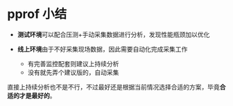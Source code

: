 # pprof 小结

* **测试环境**可以配合压测+手动采集数据进行分析，发现性能瓶颈加以优化

* **线上环境**由于不好采集现场数据，因此需要自动化完成采集工作
  * 有完善监控配套则建议上持续分析
  * 没有就先弄个建议版的，自动采集



直接上持续分析也不是不行，不过最好还是根据当前情况选择合适的方案，毕竟**合适的才是最好的**。